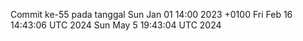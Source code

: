 Commit ke-55 pada tanggal Sun Jan 01 14:00 2023 +0100
Fri Feb 16 14:43:06 UTC 2024
Sun May  5 19:43:04 UTC 2024
